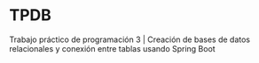 # TPDB
Trabajo práctico de programación 3 | Creación de bases de datos relacionales y conexión entre tablas usando Spring Boot
